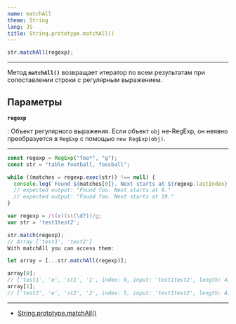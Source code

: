 ```yaml
---
name: matchAll
theme: String
lang: JS
title: String.prototype.matchAll()
---
```


```js
str.matchAll(regexp);
```

---

Метод **`matchAll()`** возвращает итератор по всем результатам при сопоставлении строки с регулярным выражением.

## Параметры

**`regexp`**

: Объект регулярного выражения. Если объект `obj` не-RegExp, он неявно преобразуется в `RegExp` с помощью `new RegExp(obj)`.

---

```js
const regexp = RegExp("foo*", "g");
const str = "table football, foosball";

while ((matches = regexp.exec(str)) !== null) {
  console.log(`Found ${matches[0]}. Next starts at ${regexp.lastIndex}.`);
  // expected output: "Found foo. Next starts at 9."
  // expected output: "Found foo. Next starts at 19."
}
```

```js
var regexp = /t(e)(st(\d?))/g;
var str = 'test1test2';

str.match(regexp);
// Array ['test1', 'test2']
With matchAll you can access them:

let array = [...str.matchAll(regexp)];

array[0];
// ['test1', 'e', 'st1', '1', index: 0, input: 'test1test2', length: 4]
array[1];
// ['test2', 'e', 'st2', '2', index: 5, input: 'test1test2', length: 4]
```

---

- [String.prototype.matchAll()](https://developer.mozilla.org/ru/docs/Web/JavaScript/Reference/Global_Objects/String/matchAll)
